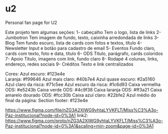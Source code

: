 # u2
Personal fan page for U2

Este projeto tem algumas seções: 
1- cabeçalho 
   Tem o logo, lista de links
2- Jumbotron
   Tem imagem de fundo, texto, caixinha arredondada de links
3- Blog
   Tem fundo escuro, lista de cards com fotos e textos, título
4- Newsletter
   Input e botão para cadastro de email
5- Eventos
   Fundo claro, cards com texto, foto e data, título
6- ODS
   Título, parágrafo, cards coloridos
7- Apoio
   Título, imagens com link, fundo claro
8- Rodapé
   4 colunas, links, endereço, redes sociais
9- Créditos
   Texto e link centralizados

Cores:
Azul escuro: #123e4e	
Laranja: #f99646
Azul mais claro: #40b7e4
Azul quase escuro: #2a5160
Azul claro da risca: #71c5ee
Azul escuro da risca: #1c6d93
Caixa vermelha ODS: #e5243b
Caixa verde ODS: #4c9f38
Caixa laranja ODS: #ff3a21
Caixa amarelo dourado ODS: #fcc30b
Caixa azul claro: #22bfe2
Azul médio do final da página: 
Section footer: #123e4e

https://www.figma.com/file/nZG3A2XlWG9vhtaLYVKFLT/Miss%C3%A3o-Paz-institucional?node-id=0%3A1
link2: https://www.figma.com/proto/nZG3A2XlWG9vhtaLYVKFLT/Miss%C3%A3o-Paz-institucional?node-id=0%3A1&scaling=min-zoom&page-id=0%3A1
